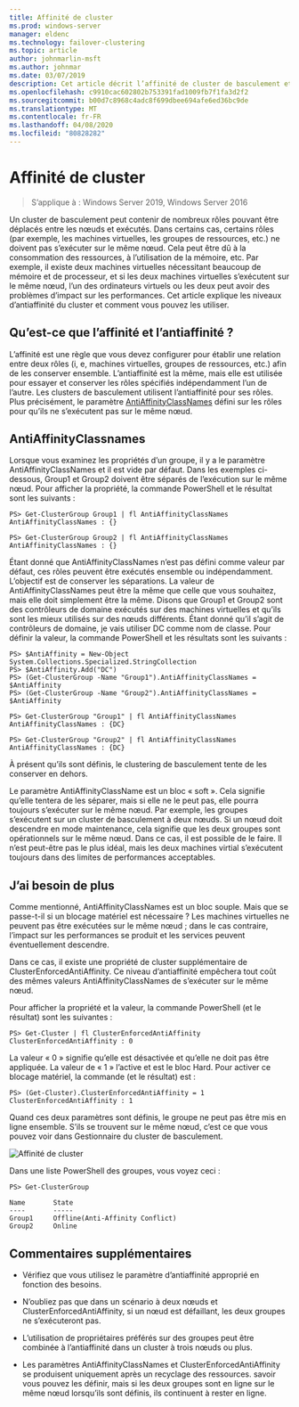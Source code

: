 ```yaml
---
title: Affinité de cluster
ms.prod: windows-server
manager: eldenc
ms.technology: failover-clustering
ms.topic: article
author: johnmarlin-msft
ms.author: johnmar
ms.date: 03/07/2019
description: Cet article décrit l’affinité de cluster de basculement et les niveaux d’antiaffinité
ms.openlocfilehash: c9910cac602802b753391fad1009fb7f1fa3d2f2
ms.sourcegitcommit: b00d7c8968c4adc8f699dbee694afe6ed36bc9de
ms.translationtype: MT
ms.contentlocale: fr-FR
ms.lasthandoff: 04/08/2020
ms.locfileid: "80828282"
---
```

# <a name="cluster-affinity"></a>Affinité de cluster

> S’applique à : Windows Server 2019, Windows Server 2016

Un cluster de basculement peut contenir de nombreux rôles pouvant être déplacés entre les nœuds et exécutés.  Dans certains cas, certains rôles (par exemple, les machines virtuelles, les groupes de ressources, etc.) ne doivent pas s’exécuter sur le même nœud.  Cela peut être dû à la consommation des ressources, à l’utilisation de la mémoire, etc.  Par exemple, il existe deux machines virtuelles nécessitant beaucoup de mémoire et de processeur, et si les deux machines virtuelles s’exécutent sur le même nœud, l’un des ordinateurs virtuels ou les deux peut avoir des problèmes d’impact sur les performances.  Cet article explique les niveaux d’antiaffinité du cluster et comment vous pouvez les utiliser.

## <a name="what-is-affinity-and-antiaffinity"></a>Qu’est-ce que l’affinité et l’antiaffinité ?

L’affinité est une règle que vous devez configurer pour établir une relation entre deux rôles (i, e, machines virtuelles, groupes de ressources, etc.) afin de les conserver ensemble.  L’antiaffinité est la même, mais elle est utilisée pour essayer et conserver les rôles spécifiés indépendamment l’un de l’autre.  Les clusters de basculement utilisent l’antiaffinité pour ses rôles.  Plus précisément, le paramètre [AntiAffinityClassNames](https://docs.microsoft.com/previous-versions/windows/desktop/mscs/groups-antiaffinityclassnames) défini sur les rôles pour qu’ils ne s’exécutent pas sur le même nœud.  

## <a name="antiaffinityclassnames"></a>AntiAffinityClassnames

Lorsque vous examinez les propriétés d’un groupe, il y a le paramètre AntiAffinityClassNames et il est vide par défaut.  Dans les exemples ci-dessous, Group1 et Group2 doivent être séparés de l’exécution sur le même nœud.  Pour afficher la propriété, la commande PowerShell et le résultat sont les suivants :

    PS> Get-ClusterGroup Group1 | fl AntiAffinityClassNames
    AntiAffinityClassNames : {}

    PS> Get-ClusterGroup Group2 | fl AntiAffinityClassNames
    AntiAffinityClassNames : {}

Étant donné que AntiAffinityClassNames n’est pas défini comme valeur par défaut, ces rôles peuvent être exécutés ensemble ou indépendamment.  L’objectif est de conserver les séparations.  La valeur de AntiAffinityClassNames peut être la même que celle que vous souhaitez, mais elle doit simplement être la même.  Disons que Group1 et Group2 sont des contrôleurs de domaine exécutés sur des machines virtuelles et qu’ils sont les mieux utilisés sur des nœuds différents.  Étant donné qu’il s’agit de contrôleurs de domaine, je vais utiliser DC comme nom de classe.  Pour définir la valeur, la commande PowerShell et les résultats sont les suivants :

    PS> $AntiAffinity = New-Object System.Collections.Specialized.StringCollection
    PS> $AntiAffinity.Add("DC")
    PS> (Get-ClusterGroup -Name "Group1").AntiAffinityClassNames = $AntiAffinity
    PS> (Get-ClusterGroup -Name "Group2").AntiAffinityClassNames = $AntiAffinity

    PS> Get-ClusterGroup "Group1" | fl AntiAffinityClassNames
    AntiAffinityClassNames : {DC}

    PS> Get-ClusterGroup "Group2" | fl AntiAffinityClassNames
    AntiAffinityClassNames : {DC}

À présent qu’ils sont définis, le clustering de basculement tente de les conserver en dehors.  

Le paramètre AntiAffinityClassName est un bloc « soft ».  Cela signifie qu’elle tentera de les séparer, mais si elle ne le peut pas, elle pourra toujours s’exécuter sur le même nœud.  Par exemple, les groupes s’exécutent sur un cluster de basculement à deux nœuds.  Si un nœud doit descendre en mode maintenance, cela signifie que les deux groupes sont opérationnels sur le même nœud.  Dans ce cas, il est possible de le faire.  Il n’est peut-être pas le plus idéal, mais les deux machines virtial s’exécutent toujours dans des limites de performances acceptables.

## <a name="i-need-more"></a>J’ai besoin de plus

Comme mentionné, AntiAffinityClassNames est un bloc souple.  Mais que se passe-t-il si un blocage matériel est nécessaire ?  Les machines virtuelles ne peuvent pas être exécutées sur le même nœud ; dans le cas contraire, l’impact sur les performances se produit et les services peuvent éventuellement descendre.

Dans ce cas, il existe une propriété de cluster supplémentaire de ClusterEnforcedAntiAffinity.  Ce niveau d’antiaffinité empêchera tout coût des mêmes valeurs AntiAffinityClassNames de s’exécuter sur le même nœud.

Pour afficher la propriété et la valeur, la commande PowerShell (et le résultat) sont les suivantes :

    PS> Get-Cluster | fl ClusterEnforcedAntiAffinity
    ClusterEnforcedAntiAffinity : 0

La valeur « 0 » signifie qu’elle est désactivée et qu’elle ne doit pas être appliquée.  La valeur de « 1 » l’active et est le bloc Hard.  Pour activer ce blocage matériel, la commande (et le résultat) est :

    PS> (Get-Cluster).ClusterEnforcedAntiAffinity = 1
    ClusterEnforcedAntiAffinity : 1

Quand ces deux paramètres sont définis, le groupe ne peut pas être mis en ligne ensemble.  S’ils se trouvent sur le même nœud, c’est ce que vous pouvez voir dans Gestionnaire du cluster de basculement.

![Affinité de cluster](media/Cluster-Affinity/Cluster-Affinity-1.png)

Dans une liste PowerShell des groupes, vous voyez ceci :

    PS> Get-ClusterGroup

    Name       State
    ----       -----
    Group1     Offline(Anti-Affinity Conflict)
    Group2     Online

## <a name="additional-comments"></a>Commentaires supplémentaires

- Vérifiez que vous utilisez le paramètre d’antiaffinité approprié en fonction des besoins.
- N’oubliez pas que dans un scénario à deux nœuds et ClusterEnforcedAntiAffinity, si un nœud est défaillant, les deux groupes ne s’exécuteront pas.  

- L’utilisation de propriétaires préférés sur des groupes peut être combinée à l’antiaffinité dans un cluster à trois nœuds ou plus.
- Les paramètres AntiAffinityClassNames et ClusterEnforcedAntiAffinity se produisent uniquement après un recyclage des ressources. savoir vous pouvez les définir, mais si les deux groupes sont en ligne sur le même nœud lorsqu’ils sont définis, ils continuent à rester en ligne.



